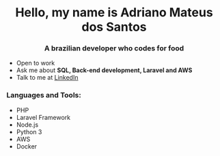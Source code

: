 <h1 align="center">Hello, my name is Adriano Mateus dos Santos</h1>
<h3 align="center">A brazilian developer who codes for food</h3>

<ul>
    <li>Open to work</li>
    <li>Ask me about <strong>SQL, Back-end development, Laravel and AWS</strong></li>
    <li>Talk to me at <a href="https://linkedin.com/in/adrianosmateus" target="blank">LinkedIn</a></li>
</ul>

<h3 align="left">Languages and Tools:</h3>
<ul>
    <li>PHP</li>
    <li>Laravel Framework</li>
    <li>Node.js</li>
    <li>Python 3</li>
    <li>AWS</li>
    <li>Docker</li>
</ul>

